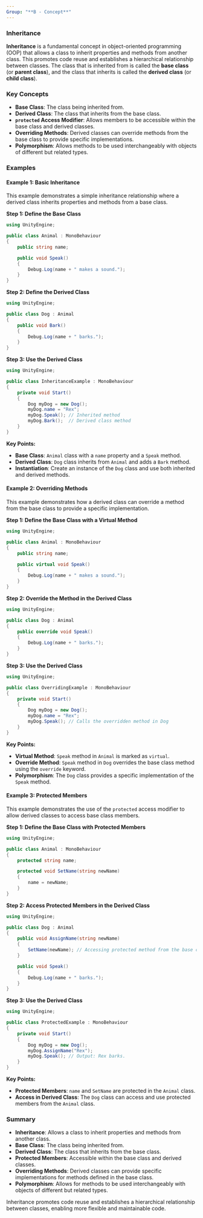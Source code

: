 ```yaml
---
Group: "**B - Concept**"
---
```



### Inheritance

**Inheritance** is a fundamental concept in object-oriented programming (OOP) that allows a class to inherit properties and methods from another class. This promotes code reuse and establishes a hierarchical relationship between classes. The class that is inherited from is called the **base class** (or **parent class**), and the class that inherits is called the **derived class** (or **child class**).

### Key Concepts

- **Base Class**: The class being inherited from.
- **Derived Class**: The class that inherits from the base class.
- **`protected` Access Modifier**: Allows members to be accessible within the base class and derived classes.
- **Overriding Methods**: Derived classes can override methods from the base class to provide specific implementations.
- **Polymorphism**: Allows methods to be used interchangeably with objects of different but related types.

### Examples

#### Example 1: Basic Inheritance

This example demonstrates a simple inheritance relationship where a derived class inherits properties and methods from a base class.

**Step 1: Define the Base Class**

```csharp
using UnityEngine;

public class Animal : MonoBehaviour
{
    public string name;

    public void Speak()
    {
        Debug.Log(name + " makes a sound.");
    }
}
```

**Step 2: Define the Derived Class**

```csharp
using UnityEngine;

public class Dog : Animal
{
    public void Bark()
    {
        Debug.Log(name + " barks.");
    }
}
```

**Step 3: Use the Derived Class**

```csharp
using UnityEngine;

public class InheritanceExample : MonoBehaviour
{
    private void Start()
    {
        Dog myDog = new Dog();
        myDog.name = "Rex";
        myDog.Speak(); // Inherited method
        myDog.Bark();  // Derived class method
    }
}
```

**Key Points:**
- **Base Class**: `Animal` class with a `name` property and a `Speak` method.
- **Derived Class**: `Dog` class inherits from `Animal` and adds a `Bark` method.
- **Instantiation**: Create an instance of the `Dog` class and use both inherited and derived methods.

#### Example 2: Overriding Methods

This example demonstrates how a derived class can override a method from the base class to provide a specific implementation.

**Step 1: Define the Base Class with a Virtual Method**

```csharp
using UnityEngine;

public class Animal : MonoBehaviour
{
    public string name;

    public virtual void Speak()
    {
        Debug.Log(name + " makes a sound.");
    }
}
```

**Step 2: Override the Method in the Derived Class**

```csharp
using UnityEngine;

public class Dog : Animal
{
    public override void Speak()
    {
        Debug.Log(name + " barks.");
    }
}
```

**Step 3: Use the Derived Class**

```csharp
using UnityEngine;

public class OverridingExample : MonoBehaviour
{
    private void Start()
    {
        Dog myDog = new Dog();
        myDog.name = "Rex";
        myDog.Speak(); // Calls the overridden method in Dog
    }
}
```

**Key Points:**
- **Virtual Method**: `Speak` method in `Animal` is marked as `virtual`.
- **Override Method**: `Speak` method in `Dog` overrides the base class method using the `override` keyword.
- **Polymorphism**: The `Dog` class provides a specific implementation of the `Speak` method.

#### Example 3: Protected Members

This example demonstrates the use of the `protected` access modifier to allow derived classes to access base class members.

**Step 1: Define the Base Class with Protected Members**

```csharp
using UnityEngine;

public class Animal : MonoBehaviour
{
    protected string name;

    protected void SetName(string newName)
    {
        name = newName;
    }
}
```

**Step 2: Access Protected Members in the Derived Class**

```csharp
using UnityEngine;

public class Dog : Animal
{
    public void AssignName(string newName)
    {
        SetName(newName); // Accessing protected method from the base class
    }

    public void Speak()
    {
        Debug.Log(name + " barks.");
    }
}
```

**Step 3: Use the Derived Class**

```csharp
using UnityEngine;

public class ProtectedExample : MonoBehaviour
{
    private void Start()
    {
        Dog myDog = new Dog();
        myDog.AssignName("Rex");
        myDog.Speak(); // Output: Rex barks.
    }
}
```

**Key Points:**
- **Protected Members**: `name` and `SetName` are protected in the `Animal` class.
- **Access in Derived Class**: The `Dog` class can access and use protected members from the `Animal` class.

### Summary

- **Inheritance**: Allows a class to inherit properties and methods from another class.
- **Base Class**: The class being inherited from.
- **Derived Class**: The class that inherits from the base class.
- **Protected Members**: Accessible within the base class and derived classes.
- **Overriding Methods**: Derived classes can provide specific implementations for methods defined in the base class.
- **Polymorphism**: Allows for methods to be used interchangeably with objects of different but related types.

Inheritance promotes code reuse and establishes a hierarchical relationship between classes, enabling more flexible and maintainable code.